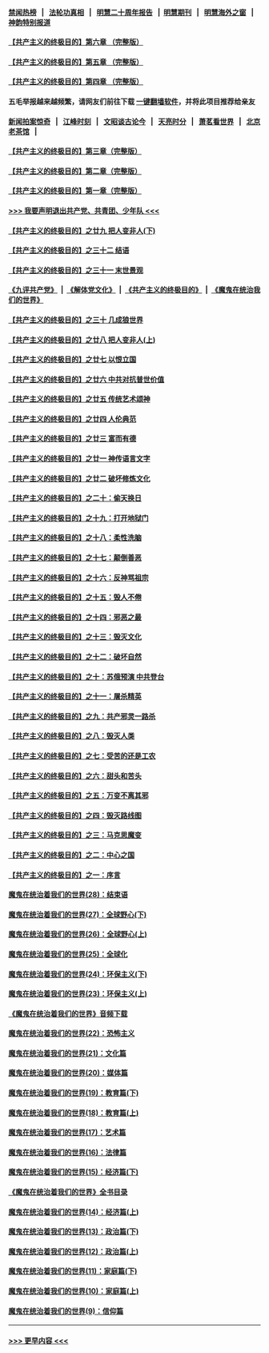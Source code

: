 #### [禁闻热榜](热点新闻.md?=0)  &nbsp;&nbsp;|&nbsp;&nbsp; [法轮功真相](https://github.com/gfw-breaker/truth/blob/master/README.md?=0) &nbsp;&nbsp;|&nbsp;&nbsp; [明慧二十周年报告](https://github.com/gfw-breaker/mh-reports/blob/master/README.md?=0) &nbsp;&nbsp;|&nbsp;&nbsp;[明慧期刊](https://github.com/gfw-breaker/mh-qikan) &nbsp;&nbsp;|&nbsp;&nbsp; [明慧海外之窗](https://github.com/gfw-breaker/mh-news/blob/master/README.md?=0) &nbsp;&nbsp;|&nbsp;&nbsp; [神韵特别报道](https://github.com/gfw-breaker/mh-news/blob/master/shenyun.md?=0)
#### [【共产主义的终极目的】第六章 （完整版）](../pages/nsc422/n11428913.md?t=02281231) 
#### [【共产主义的终极目的】第五章 （完整版）](../pages/nsc422/n11428912.md?t=02281231) 
#### [【共产主义的终极目的】第四章 （完整版）](../pages/nsc422/n11428907.md?t=02281231) 
#### 五毛举报越来越频繁，请网友们前往下载 [一键翻墙软件](https://github.com/gfw-breaker/ssr-accounts)，并将此项目推荐给亲友
#### [新闻拍案惊奇](https://github.com/gfw-breaker/banned-news/blob/master/pages/link4.md) &nbsp;&nbsp;|&nbsp;&nbsp; [江峰时刻](https://github.com/gfw-breaker/banned-news/blob/master/pages/link4.md) &nbsp;&nbsp;|&nbsp;&nbsp; [文昭谈古论今](https://github.com/gfw-breaker/banned-news/blob/master/pages/link4.md) &nbsp;&nbsp;|&nbsp;&nbsp; [天亮时分](https://github.com/gfw-breaker/banned-news/blob/master/pages/link4.md) &nbsp;&nbsp;|&nbsp;&nbsp; [萧茗看世界](https://github.com/gfw-breaker/banned-news/blob/master/pages/link4.md) &nbsp;&nbsp;|&nbsp;&nbsp; [北京老茶馆](https://github.com/gfw-breaker/banned-news/blob/master/pages/link4.md) &nbsp;&nbsp;|&nbsp;&nbsp; 
#### [【共产主义的终极目的】第三章（完整版）](../pages/nsc422/n11428848.md?t=02281231) 
#### [【共产主义的终极目的】第二章（完整版）](../pages/nsc422/n11428831.md?t=02281231) 
#### [【共产主义的终极目的】第一章（完整版）](../pages/nsc422/n11417651.md?t=02281231) 
#### [>>> 我要声明退出共产党、共青团、少年队 <<<](https://github.com/begood0513/goodnews/blob/master/quit/letter.md) 
#### [【共产主义的终极目的】之廿九 把人变非人(下)](../pages/nsc422/n11344140.md?t=02281231) 
#### [【共产主义的终极目的】之三十二 结语](../pages/nsc422/n11360535.md?t=02281231) 
#### [【共产主义的终极目的】之三十一 末世景观](../pages/nsc422/n11351129.md?t=02281231) 
#### [《九评共产党》](https://github.com/begood0513/9ping.md/blob/master/README.md) &nbsp;|&nbsp; [《解体党文化》](../../../../jtdwh.md/blob/master/README.md)  &nbsp;|&nbsp; [《共产主义的终极目的》](../../../../gczydzjmd.md/blob/master/README.md) &nbsp;|&nbsp; [《魔鬼在统治我们的世界》](../../../../mgztzwmdsj.md/blob/master/README.md) 
#### [【共产主义的终极目的】之三十 几成狼世界](../pages/nsc422/n11348280.md?t=02281231) 
#### [【共产主义的终极目的】之廿八 把人变非人(上)](../pages/nsc422/n11340492.md?t=02281231) 
#### [【共产主义的终极目的】之廿七 以恨立国](../pages/nsc422/n11336944.md?t=02281231) 
#### [【共产主义的终极目的】之廿六 中共对抗普世价值](../pages/nsc422/n11324785.md?t=02281231) 
#### [【共产主义的终极目的】之廿五 传统艺术颂神](../pages/nsc422/n11296396.md?t=02281231) 
#### [【共产主义的终极目的】之廿四 人伦典范](../pages/nsc422/n11296397.md?t=02281231) 
#### [【共产主义的终极目的】之廿三 富而有德](../pages/nsc422/n11283598.md?t=02281231) 
#### [【共产主义的终极目的】之廿一 神传语言文字](../pages/nsc422/n11263265.md?t=02281231) 
#### [【共产主义的终极目的】之廿二 破坏修炼文化](../pages/nsc422/n11245728.md?t=02281231) 
#### [【共产主义的终极目的】之二十：偷天换日](../pages/nsc422/n11238846.md?t=02281231) 
#### [【共产主义的终极目的】之十九：打开地狱门](../pages/nsc422/n11206376.md?t=02281231) 
#### [【共产主义的终极目的】之十八：柔性洗脑](../pages/nsc422/n11199994.md?t=02281231) 
#### [【共产主义的终极目的】之十七：颠倒善恶](../pages/nsc422/n11179782.md?t=02281231) 
#### [【共产主义的终极目的】之十六：反神骂祖宗](../pages/nsc422/n11166798.md?t=02281231) 
#### [【共产主义的终极目的】之十五：毁人不倦](../pages/nsc422/n11166792.md?t=02281231) 
#### [【共产主义的终极目的】之十四：邪恶之最](../pages/nsc422/n11150249.md?t=02281231) 
#### [【共产主义的终极目的】之十三：毁灭文化](../pages/nsc422/n11135227.md?t=02281231) 
#### [【共产主义的终极目的】之十二：破坏自然](../pages/nsc422/n11135214.md?t=02281231) 
#### [【共产主义的终极目的】之十：苏俄预演 中共登台](../pages/nsc422/n11118424.md?t=02281231) 
#### [【共产主义的终极目的】之十一：屠杀精英](../pages/nsc422/n11118442.md?t=02281231) 
#### [【共产主义的终极目的】之九：共产邪灵一路杀](../pages/nsc422/n11114139.md?t=02281231) 
#### [【共产主义的终极目的】之八：毁灭人类](../pages/nsc422/n11108503.md?t=02281231) 
#### [【共产主义的终极目的】之七：受苦的还是工农](../pages/nsc422/n11101809.md?t=02281231) 
#### [【共产主义的终极目的】之六：甜头和苦头](../pages/nsc422/n11096971.md?t=02281231) 
#### [【共产主义的终极目的】之五：万变不离其邪](../pages/nsc422/n11091285.md?t=02281231) 
#### [【共产主义的终极目的】之四：毁灭路线图](../pages/nsc422/n11086284.md?t=02281231) 
#### [【共产主义的终极目的】之三：马克思魔变](../pages/nsc422/n11061941.md?t=02281231) 
#### [【共产主义的终极目的】之二：中心之国](../pages/nsc422/n11047728.md?t=02281231) 
#### [【共产主义的终极目的】之一：序言](../pages/nsc422/n11086077.md?t=02281231) 
#### [魔鬼在统治着我们的世界(28)：结束语](../pages/nsc422/n10936246.md?t=02281231) 
#### [魔鬼在统治着我们的世界(27)：全球野心(下)](../pages/nsc422/n10928319.md?t=02281231) 
#### [魔鬼在统治着我们的世界(26)：全球野心(上)](../pages/nsc422/n10900318.md?t=02281231) 
#### [魔鬼在统治着我们的世界(25)：全球化](../pages/nsc422/n10788205.md?t=02281231) 
#### [魔鬼在统治着我们的世界(24)：环保主义(下)](../pages/nsc422/n10695307.md?t=02281231) 
#### [魔鬼在统治着我们的世界(23)：环保主义(上)](../pages/nsc422/n10688613.md?t=02281231) 
#### [《魔鬼在统治着我们的世界》音频下载](../pages/nsc422/n10635553.md?t=02281231) 
#### [魔鬼在统治着我们的世界(22)：恐怖主义](../pages/nsc422/n10614727.md?t=02281231) 
#### [魔鬼在统治着我们的世界(21)：文化篇](../pages/nsc422/n10597706.md?t=02281231) 
#### [魔鬼在统治着我们的世界(20)：媒体篇](../pages/nsc422/n10586579.md?t=02281231) 
#### [魔鬼在统治着我们的世界(19)：教育篇(下)](../pages/nsc422/n10564808.md?t=02281231) 
#### [魔鬼在统治着我们的世界(18)：教育篇(上)](../pages/nsc422/n10526970.md?t=02281231) 
#### [魔鬼在统治着我们的世界(17)：艺术篇](../pages/nsc422/n10499093.md?t=02281231) 
#### [魔鬼在统治着我们的世界(16)：法律篇](../pages/nsc422/n10485969.md?t=02281231) 
#### [魔鬼在统治着我们的世界(15)：经济篇(下)](../pages/nsc422/n10469975.md?t=02281231) 
#### [《魔鬼在统治着我们的世界》全书目录](../pages/nsc422/n10464261.md?t=02281231) 
#### [魔鬼在统治着我们的世界(14)：经济篇(上)](../pages/nsc422/n10457370.md?t=02281231) 
#### [魔鬼在统治着我们的世界(13)：政治篇(下)](../pages/nsc422/n10448270.md?t=02281231) 
#### [魔鬼在统治着我们的世界(12)：政治篇(上)](../pages/nsc422/n10444576.md?t=02281231) 
#### [魔鬼在统治着我们的世界(11)：家庭篇(下)](../pages/nsc422/n10440961.md?t=02281231) 
#### [魔鬼在统治着我们的世界(10)：家庭篇(上)](../pages/nsc422/n10435448.md?t=02281231) 
#### [魔鬼在统治着我们的世界(9)：信仰篇](../pages/nsc422/n10432159.md?t=02281231) 

----
#### [ >>> 更早内容 <<< ](../indexes/nsc422-earlier.md)
